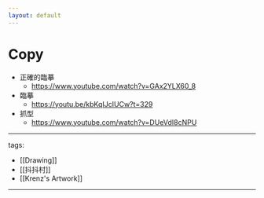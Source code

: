 ```yaml
---
layout: default
---
```


# Copy


* 正確的臨摹
  * https://www.youtube.com/watch?v=GAx2YLX60_8
* 臨摹
  * https://youtu.be/kbKqIJcIUCw?t=329
* 抓型
  * https://www.youtube.com/watch?v=DUeVdI8cNPU


  
---
tags:
  - [[Drawing]]
  - [[抖抖村]]
  - [[Krenz's Artwork]]
  
---